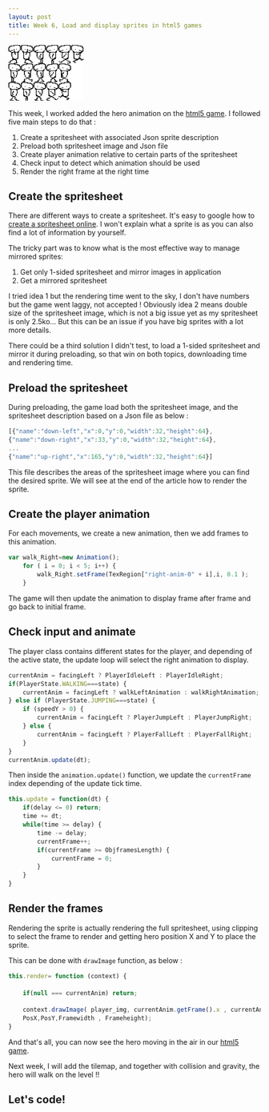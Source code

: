 ```yaml
---
layout: post
title: Week 6, Load and display sprites in html5 games
---
```



<img src="/images/posts/2015-10-23/excerpt.png" alt="excerpt picture" style="width:150px;height:111px;">

This week, I worked added the hero animation on the [html5 game](http://givemehtml5.github.io).
I followed five main steps to do that :

1. Create a spritesheet with associated Json sprite description
2. Preload both spritesheet image and Json file
3. Create player animation relative to certain parts of the spritesheet
4. Check input to detect which animation should be used
5. Render the right frame at the right time


## <a name="create_spritesheet"></a>Create the spritesheet

There are different ways to create a spritesheet. It's easy to google how to [create a spritesheet online](https://www.google.fr/?gws_rd=ssl#q=create%20sprite%20sheet%20online).
I won't explain what a sprite is as you can also find a lot of information by yourself.

The tricky part was to know what is the most effective way to manage mirrored sprites:
1. Get only 1-sided spritesheet and mirror images in application
2. Get a mirrored spritesheet

I tried idea 1 but the rendering time went to the sky, I don't have numbers but the game went laggy, not accepted !
Obviously idea 2 means double size of the spritesheet image, which is not a big issue yet as my spritesheet is only 2.5ko... But this can be an issue if you have big sprites with a lot more details.

There could be a third solution I didn't test, to load a 1-sided spritesheet and mirror it during preloading, so that win on both topics, downloading time and rendering time.

## <a name="preload_spritesheet"></a>Preload the spritesheet

During preloading, the game load both the spritesheet image, and the spritesheet description based on a Json file as below :

```javascript
[{"name":"down-left","x":0,"y":0,"width":32,"height":64},
{"name":"down-right","x":33,"y":0,"width":32,"height":64},
...
{"name":"up-right","x":165,"y":0,"width":32,"height":64}]
```

This file describes the areas of the spritesheet image where you can find the desired sprite.
We will see at the end of the article how to render the sprite.


## <a name="create_player_animation"></a>Create the player animation

For each movements, we create a new animation, then we add frames to this animation.

```javascript
var walk_Right=new Animation();
	for ( i = 0; i < 5; i++) {
		walk_Right.setFrame(TexRegion["right-anim-0" + i],i, 0.1 );	
	}
```

The game will then update the animation to display frame after frame and go back to initial frame.


## <a name="check_input"></a>Check input and animate

The player class contains different states for the player, and depending of the active state, the update loop will select the right animation to display.

```javascript
currentAnim = facingLeft ? PlayerIdleLeft : PlayerIdleRight;
if(PlayerState.WALKING===state) {
	currentAnim = facingLeft ? walkLeftAnimation : walkRightAnimation;
} else if (PlayerState.JUMPING===state) {
	if (speedY > 0) {
		currentAnim = facingLeft ? PlayerJumpLeft : PlayerJumpRight;
	} else {
		currentAnim = facingLeft ? PlayerFallLeft : PlayerFallRight;
	}
}
currentAnim.update(dt);
```

Then inside the `animation.update()` function, we update the `currentFrame` index depending of the update tick time.

```javascript
this.update = function(dt) {
	if(delay <= 0) return;
	time += dt;
	while(time >= delay) {
		time -= delay;
		currentFrame++;
		if(currentFrame >= ObjframesLength) {
			currentFrame = 0;
		}
	}
}
```

## <a name="render_sprite"></a>Render the frames

Rendering the sprite is actually rendering the full spritesheet, using clipping to select the frame to render and getting hero position X and Y to place the sprite.

This can be done with `drawImage` function, as below :

```javascript
this.render= function (context) {

	if(null === currentAnim) return;
			
	context.drawImage( player_img, currentAnim.getFrame().x , currentAnim.getFrame().y, Framewidth, Frameheight,
	PosX,PosY,Framewidth , Frameheight);
}
```

And that's all, you can now see the hero moving in the air in our [html5 game](http://givemehtml5.github.io).

Next week, I will add the tilemap, and together with collision and gravity, the hero will walk on the level !! 

## Let's code!
